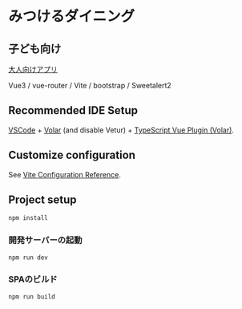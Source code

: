 # みつけるダイニング
## 子ども向け

[大人向けアプリ](https://github.com/famisics/cosmo-mitsukerudining)

Vue3 / vue-router / Vite / bootstrap / Sweetalert2

## Recommended IDE Setup

[VSCode](https://code.visualstudio.com/) + [Volar](https://marketplace.visualstudio.com/items?itemName=Vue.volar) (and disable Vetur) + [TypeScript Vue Plugin (Volar)](https://marketplace.visualstudio.com/items?itemName=Vue.vscode-typescript-vue-plugin).

## Customize configuration

See [Vite Configuration Reference](https://vitejs.dev/config/).

## Project setup

```sh
npm install
```

### 開発サーバーの起動

```sh
npm run dev
```

### SPAのビルド

```sh
npm run build
```
